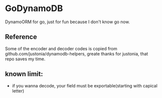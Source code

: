 # GoDynamoDB
DynamoORM for go, just for fun because I don't know go now.

## Reference
Some of the encoder and decoder codes is copied from github.com/justonia/dynamodb-helpers, greate thanks for justonia, that repo saves my time.

## known limit:
- if you wanna decode, your field must be exportable(starting with capical letter)
